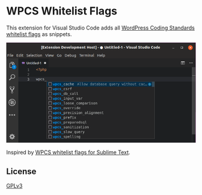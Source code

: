 # WPCS Whitelist Flags

This extension for Visual Studio Code adds all [WordPress Coding Standards whitelist flags](https://github.com/WordPress-Coding-Standards/WordPress-Coding-Standards/wiki/Whitelisting-code-which-flags-errors) as snippets.

![Demo](https://github.com/claudiosanches/vscode-wpcs-whitelist-flags/raw/master/images/demo.png)

Inspired by [WPCS whitelist flags for Sublime Text](https://github.com/barryceelen/sublime-wpcs-whitelist-flags).

## License

[GPLv3](https://raw.githubusercontent.com/claudiosanches/vscode-wpcs-whitelist-flags/master/LICENSE)
